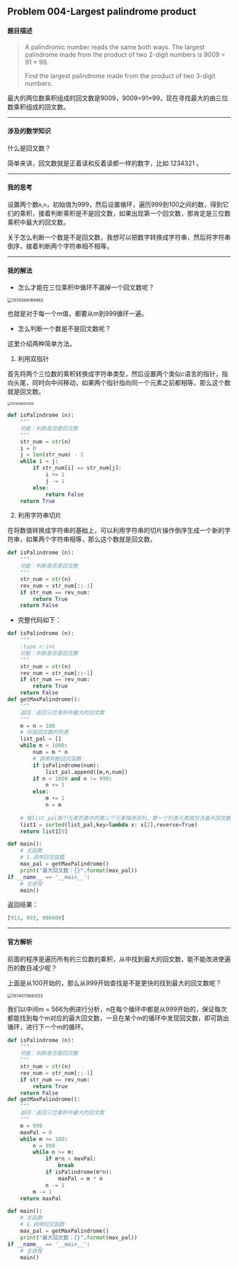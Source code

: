 ## Problem 004-Largest palindrome product

#### 题目描述

>A palindromic number reads the same both ways. The largest palindrome made from the product of two 2-digit numbers is 9009 = 91 × 99.
>
>Find the largest palindrome made from the product of two 3-digit numbers.

最大的两位数乘积组成的回文数是9009，9009=91×99，现在寻找最大的由三位数乘积组成的回文数。



---

#### 涉及的数学知识

什么是回文数？

简单来讲，回文数就是正着读和反着读都一样的数字，比如 1234321 。

----

#### 我的思考

设置两个数`m`,`n`，初始值为999，然后设置循环，遍历999到100之间的数，得到它们的乘积，接着判断乘积是不是回文数，如果出现第一个回文数，那肯定是三位数乘积中最大的回文数。

关于怎么判断一个数是不是回文数，我想可以把数字转换成字符串，然后将字符串倒序，接着判断两个字符串相不相等。



----

#### 我的解法

* 怎么才能在三位乘积中循环不漏掉一个回文数呢？

<img src="C:\Users\蔡\AppData\Roaming\Typora\typora-user-images\1574066189962.png" alt="1574066189962" style="zoom: 67%;" />

也就是对于每一个m值，都要从m到999循环一遍。

* 怎么判断一个数是不是回文数呢？

这里介绍两种简单方法。

1. 利用双指针

首先将两个三位数的乘积转换成字符串类型，然后设置两个类似c语言的指针，指向头尾，同时向中间移动，如果两个指针指向同一个元素之前都相等，那么这个数就是回文数。

<img src="C:\Users\蔡\AppData\Roaming\Typora\typora-user-images\1574066612819.png" alt="1574066612819" style="zoom:50%;" />

```python
def isPalindrome (n):
    """
    功能：判断是否是回文数
    """
    str_num = str(n)
	i = 0
    j = len(str_num) - 1
    while i < j:
        if str_num[i] == str_num[j]:
            i += 1
            j -= 1
        else:
            return False
    return True
```

2. 利用字符串切片

在将数值转换成字符串的基础上，可以利用字符串的切片操作倒序生成一个新的字符串，如果两个字符串相等，那么这个数就是回文数。

```python
def isPalindrome (n):
    """
    功能：判断是否是回文数
    """
    str_num = str(n)
    rev_num = str_num[::-1]
    if str_num == rev_num:
        return True
    return False
```

* 完整代码如下：

```python
def isPalindrome (n):
    """
    :type n:int
    功能：判断是否是回文数
    """
    str_num = str(n)
    rev_num = str_num[::-1]
    if str_num == rev_num:
        return True
    return False
def getMaxPalindrome():
    """
    返回：返回三位乘积中最大的回文数
    """
    m = n = 100
    # 存放回文数的列表
    list_pal = []
    while m < 1000:
        num = m * n
        # 调用判断回文函数
        if isPalindrome(num):
            list_pal.append([m,n,num])
        if n < 1000 and n != 999:
            n += 1
        else:
            m += 1
            n = m
            
    # 按list_pal每个元素列表中的第三个元素降序排列，第一个列表元素就包含最大回文数[913, 993, 906609]
    list1 = sorted(list_pal,key=lambda x: x[2],reverse=True)
    return list1[0]

def main():
    # 主函数
    # 1.调用回文函数
    max_pal = getMaxPalindrome()
    print("最大回文数：{}".format(max_pal))
if __name__ == '__main__':
    # 主进程
    main()
```

返回结果：

```python
[913, 993, 906609]
```

---

#### 官方解析

前面的程序是遍历所有的三位数的乘积，从中找到最大的回文数，能不能改进使遍历的数目减少呢？

上面是从100开始的，那么从999开始查找是不是更快的找到最大的回文数呢？

<img src="C:\Users\蔡\AppData\Roaming\Typora\typora-user-images\1574073691253.png" alt="1574073691253" style="zoom:67%;" />

我们以中间m = 566为例进行分析，n在每个循环中都是从999开始的，保证每次都能找到每个m对应的最大回文数，一旦在某个m的循环中发现回文数，即可跳出循环，进行下一个m的循环。

```python
def isPalindrome (n):
    """
    功能：判断是否是回文数
    """
    str_num = str(n)
    rev_num = str_num[::-1]
    if str_num == rev_num:
        return True
    return False
def getMaxPalindrome():
    """
    返回：返回三位乘积中最大的回文数
    """
    m = 999
    maxPal = 0
    while m >= 100:
        n = 999
        while n >= m:
            if m*n < maxPal:
                break
            if isPalindrome(m*n):
                maxPal = m * n
            n -= 1
        m -= 1
    return maxPal

def main():
    # 主函数
    # 1.调用回文函数
    max_pal = getMaxPalindrome()
    print("最大回文数：{}".format(max_pal))
if __name__ == '__main__':
    # 主进程
    main()
```

